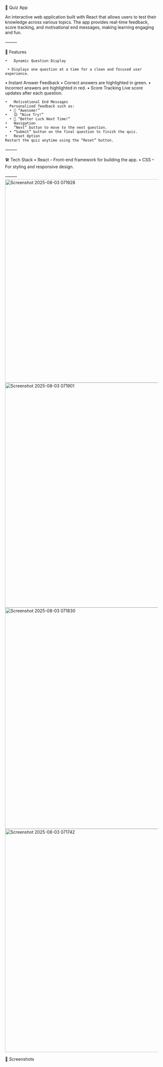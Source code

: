 🎯 Quiz App

An interactive web application built with React that allows users to test their knowledge across various topics. The app provides real-time feedback, score tracking, and motivational end messages, making learning engaging and fun.

⸻

🚀 Features

	•	Dynamic Question Display
 
     • Displays one question at a time for a clean and focused user experience.

  • Instant Answer Feedback
	   •	Correct answers are highlighted in green.
	   •	Incorrect answers are highlighted in red.
  •	Score Tracking
      Live score updates after each question.

	•	Motivational End Messages
      Personalized feedback such as:
	  •	🎉 “Awesome!”
  	•	😊 “Nice Try!”
	  •	🙁 “Better Luck Next Time!”
	•	Navigation
  	•	“Next” button to move to the next question.
	  •	“Submit” button on the final question to finish the quiz.
	•	Reset Option
    Restart the quiz anytime using the “Reset” button.

⸻

🛠️ Tech Stack
	•	React – Front-end framework for building the app.
	•	CSS – For styling and responsive design.

⸻<img width="912" height="668" alt="Screenshot 2025-08-03 071928" src="https://github.com/user-attachments/assets/ecbf41e5-42df-48fa-b5c8-16cfd145c2a5" />
<img width="913" height="739" alt="Screenshot 2025-08-03 071901" src="https://github.com/user-attachments/assets/23036b74-0c8e-4d0d-88cc-6438a9be3af5" />
<img width="1004" height="727" alt="Screenshot 2025-08-03 071830" src="https://github.com/user-attachments/assets/1804d9dd-5d34-458a-bc35-6df46d3f168f" />
<img width="935" height="734" alt="Screenshot 2025-08-03 071742" src="https://github.com/user-attachments/assets/995d358f-52f7-4d2e-b883-3b23c19298dd" />


📸 Screenshots
